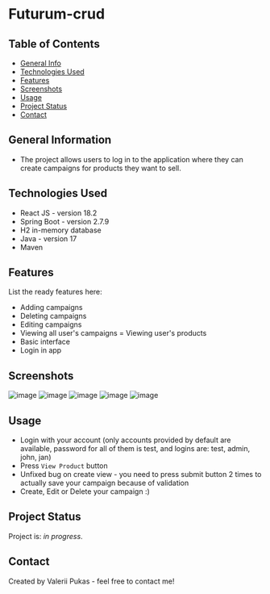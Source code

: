 # Futurum-crud

## Table of Contents
* [General Info](#general-information)
* [Technologies Used](#technologies-used)
* [Features](#features)
* [Screenshots](#screenshots)
* [Usage](#usage)
* [Project Status](#project-status)
* [Contact](#contact)
<!-- * [License](#license) -->

## General Information
- The project allows users to log in to the application where they can create campaigns for products they want to sell.


## Technologies Used
- React JS - version 18.2
- Spring Boot - version 2.7.9 
- H2 in-memory database
- Java - version 17
- Maven

## Features
List the ready features here:
- Adding campaigns
- Deleting campaigns
- Editing campaigns
- Viewing all user's campaigns
= Viewing user's products
- Basic interface 
- Login in app

## Screenshots
![image](https://user-images.githubusercontent.com/92274707/222992315-48f1b204-7c49-4f6f-9e22-6798be462749.png)
![image](https://user-images.githubusercontent.com/92274707/222992343-4fadc4f8-c658-4df2-8716-c0909693ed88.png)
![image](https://user-images.githubusercontent.com/92274707/222992388-d496093f-3f7e-444c-a3a8-0b15d0e6c14d.png)
![image](https://user-images.githubusercontent.com/92274707/222998951-3325b93a-83ac-42f9-a080-cb90894f880c.png)
![image](https://user-images.githubusercontent.com/92274707/222999000-a2c4d49e-d742-4c59-8fe8-c96e520a2150.png)
<!-- If you have screenshots you'd like to share, include them here. -->

## Usage
- Login with your account (only accounts provided by default are available, password for all of them is test, and logins are: test, admin, john, jan)
- Press `View Product` button
- Unfixed bug on create view - you need to press submit button 2 times to actually save your campaign because of validation
- Create, Edit or Delete your campaign :)


## Project Status
Project is: _in progress_.

## Contact
Created by Valerii Pukas - feel free to contact me!
